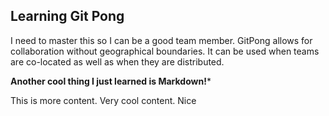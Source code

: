 ## Learning Git Pong
I need to master this so I can be a good team member. GitPong allows for collaboration without geographical boundaries. It can be used when teams are co-located as well as when they are distributed.

**Another cool thing I just learned is Markdown!***

This is more content. Very cool content. Nice